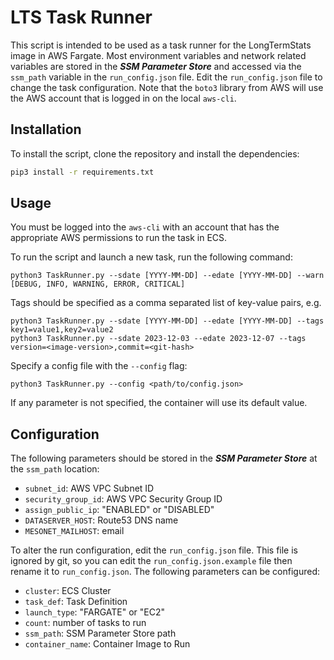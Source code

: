 # LTS Task Runner

This script is intended to be used as a task runner for the LongTermStats image in AWS Fargate.
Most environment variables and network related variables are stored in the _***SSM Parameter Store***_ and accessed via the ```ssm_path``` 
variable in the ```run_config.json``` file. Edit the ```run_config.json``` file to change the task configuration.
Note that the ```boto3``` library from AWS will use the AWS account that is logged in on the local ```aws-cli```.

## Installation
To install the script, clone the repository and install the dependencies:
```bash
pip3 install -r requirements.txt
```

## Usage
You must be logged into the ```aws-cli``` with an account that has the appropriate AWS permissions to run the task in ECS.

To run the script and launch a new task, run the following command:
```shell
python3 TaskRunner.py --sdate [YYYY-MM-DD] --edate [YYYY-MM-DD] --warn [DEBUG, INFO, WARNING, ERROR, CRITICAL]
```
Tags should be specified as a comma separated list of key-value pairs, e.g. 
```shell
python3 TaskRunner.py --sdate [YYYY-MM-DD] --edate [YYYY-MM-DD] --tags key1=value1,key2=value2
python3 TaskRunner.py --sdate 2023-12-03 --edate 2023-12-07 --tags version=<image-version>,commit=<git-hash>
```
Specify a config file with the ```--config``` flag:
```shell
python3 TaskRunner.py --config <path/to/config.json>
```



If any parameter is not specified, the container will use its default value.

## Configuration
The following parameters should be stored in the _***SSM Parameter Store***_ at the ```ssm_path``` location:
- ```subnet_id```: AWS VPC Subnet ID
- ```security_group_id```: AWS VPC Security Group ID
- ```assign_public_ip```: "ENABLED" or "DISABLED"
- ```DATASERVER_HOST```: Route53 DNS name
- ```MESONET_MAILHOST```: email

To alter the run configuration, edit the ```run_config.json``` file. This file is ignored by git, so you can edit the ```run_config.json.example``` file then rename it to ```run_config.json```.
The following parameters can be configured:
- ```cluster```: ECS Cluster
- ```task_def```: Task Definition
- ```launch_type```: "FARGATE" or "EC2"
- ```count```: number of tasks to run
- ```ssm_path```: SSM Parameter Store path
- ```container_name```: Container Image to Run
